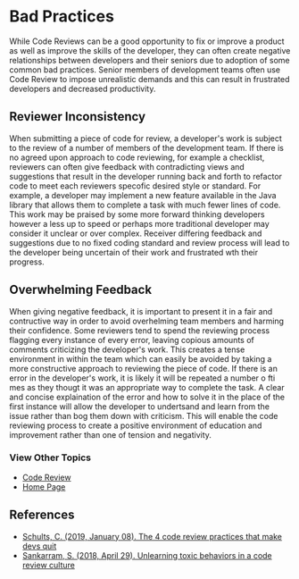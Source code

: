 # Bad Practices
While Code Reviews can be a good opportunity to fix or improve a product as well as improve the skills of the developer, they can often create negative relationships between developers and their seniors due to adoption of some common bad practices. Senior members of development teams often use Code Review to impose unrealistic demands and this can result in frustrated developers and decreased productivity.

## Reviewer Inconsistency
When submitting a piece of code for review, a developer's work is subject to the review of a number of members of the development team. If there is no agreed upon approach to code reviewing, for example a checklist, reviewers can often give feedback with contradicting views and suggestions that result in the developer running back and forth to refactor code to meet each reviewers specofic desired style or standard.
For example, a developer may implement a new feature available in the Java library that allows them to complete a task with much fewer lines of code. This work may be praised by some more forward thinking developers however a less up to speed or perhaps more traditional developer may consider it unclear or over complex. Receiver differing feedback and suggestions due to no fixed coding standard and review process will lead to the developer being uncertain of their work and frustrated wth their progress.

## Overwhelming Feedback
When giving negative feedback, it is important to present it in a fair and contructive way in order to avoid overhelming team members and harming their confidence. Some reviewers tend to spend the reviewing process flagging every instance of every error, leaving copious amounts of comments criticizing the developer's work. This creates a tense environment in within the team which can easily be avoided by taking a more constructive approach to reviewing the piece of code. If there is an error in the developer's work, it is likely it will be repeated a number o fti mes as they thougt it was an appropriate way to complete the task. A clear and concise explaination of the error and how to solve it in the place of the first instance will allow the developer to undertsand and learn from the issue rather than bog them down with criticism. This will enable the code reviewing process to create a  positive environment of education and improvement rather than one of tension and negativity.

### View Other Topics ###
* [Code Review](/CodeReview/code-review-content.md)
* [Home Page](../README.md)

## References
* [Schults, C. (2019, January 08). The 4 code review practices that make devs quit](https://blog.submain.com/code-review-practices/)
* [Sankarram, S. (2018, April 29). Unlearning toxic behaviors in a code review culture](https://medium.com/@sandya.sankarram/unlearning-toxic-behaviors-in-a-code-review-culture-b7c295452a3c)
